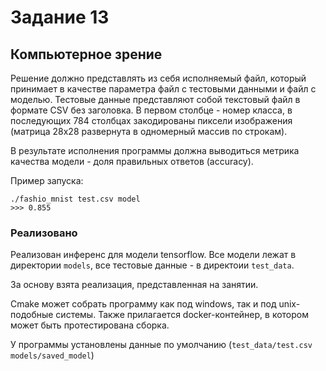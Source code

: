 # Задание 13
## Компьютерное зрение

Решение должно представлять из себя исполняемый файл, который принимает в качестве параметра файл с тестовыми данными и файл с моделью. Тестовые данные представляют собой текстовый файл в формате CSV без заголовка. В первом столбце - номер класса, в последующих 784 столбцах закодированы пиксели изображения (матрица 28x28 развернута в одномерный массив по строкам).

В результате исполнения программы должна выводиться метрика качества модели - доля правильных ответов (accuracy).

Пример запуска:
```
./fashio_mnist test.csv model
>>> 0.855
```

### Реализовано

Реализован инференс для модели tensorflow. Все модели лежат в директории `models`, все тестовые данные - в директоии `test_data`.

За основу взята реализация, представленная на занятии.

Cmake может собрать программу как под windows, так и под unix-подобные системы. Также прилагается docker-контейнер, в котором может быть протестирована сборка.

У программы установлены данные по умолчанию (`test_data/test.csv models/saved_model`)


